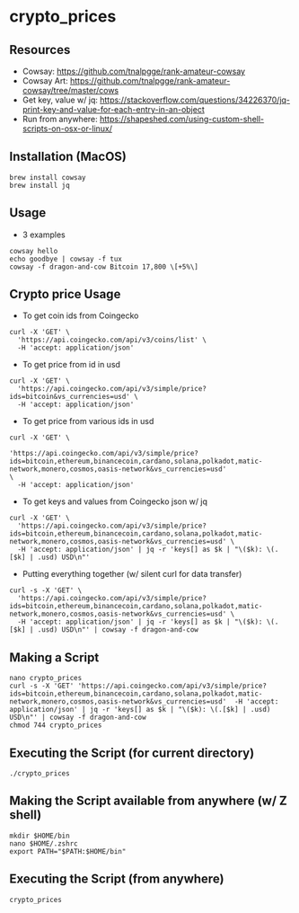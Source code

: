 # crypto_prices

## Resources
* Cowsay: https://github.com/tnalpgge/rank-amateur-cowsay
* Cowsay Art: https://github.com/tnalpgge/rank-amateur-cowsay/tree/master/cows
* Get key, value w/ jq: https://stackoverflow.com/questions/34226370/jq-print-key-and-value-for-each-entry-in-an-object
* Run from anywhere: https://shapeshed.com/using-custom-shell-scripts-on-osx-or-linux/

## Installation (MacOS)
```
brew install cowsay
brew install jq
```

## Usage
* 3 examples
```
cowsay hello
echo goodbye | cowsay -f tux
cowsay -f dragon-and-cow Bitcoin 17,800 \[+5%\]
```

## Crypto price Usage
* To get coin ids from Coingecko
```
curl -X 'GET' \
  'https://api.coingecko.com/api/v3/coins/list' \
  -H 'accept: application/json'
```

* To get price from id in usd
```
curl -X 'GET' \
  'https://api.coingecko.com/api/v3/simple/price?ids=bitcoin&vs_currencies=usd' \
  -H 'accept: application/json'
```
* To get price from various ids in usd
```
curl -X 'GET' \
  
'https://api.coingecko.com/api/v3/simple/price?ids=bitcoin,ethereum,binancecoin,cardano,solana,polkadot,matic-network,monero,cosmos,oasis-network&vs_currencies=usd' 
\
  -H 'accept: application/json'
```

* To get keys and values from Coingecko json w/ jq
```
curl -X 'GET' \
  'https://api.coingecko.com/api/v3/simple/price?ids=bitcoin,ethereum,binancecoin,cardano,solana,polkadot,matic-network,monero,cosmos,oasis-network&vs_currencies=usd' \
  -H 'accept: application/json' | jq -r 'keys[] as $k | "\($k): \(.[$k] | .usd) USD\n"'
```

* Putting everything together (w/ silent curl for data transfer)
```
curl -s -X 'GET' \
  'https://api.coingecko.com/api/v3/simple/price?ids=bitcoin,ethereum,binancecoin,cardano,solana,polkadot,matic-network,monero,cosmos,oasis-network&vs_currencies=usd' \
  -H 'accept: application/json' | jq -r 'keys[] as $k | "\($k): \(.[$k] | .usd) USD\n"' | cowsay -f dragon-and-cow
```

## Making a Script
```
nano crypto_prices
curl -s -X 'GET' 'https://api.coingecko.com/api/v3/simple/price?ids=bitcoin,ethereum,binancecoin,cardano,solana,polkadot,matic-network,monero,cosmos,oasis-network&vs_currencies=usd'  -H 'accept: application/json' | jq -r 'keys[] as $k | "\($k): \(.[$k] | .usd) USD\n"' | cowsay -f dragon-and-cow
chmod 744 crypto_prices
```

## Executing the Script (for current directory)
```
./crypto_prices
```

## Making the Script available from anywhere (w/ Z shell)
```
mkdir $HOME/bin
nano $HOME/.zshrc 
export PATH="$PATH:$HOME/bin"
```

## Executing the Script (from anywhere)
```
crypto_prices
```
